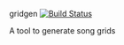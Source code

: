 gridgen [![Build Status](https://travis-ci.org/deufrai/gridgen.svg?branch=develop)](https://travis-ci.org/deufrai/gridgen)

A tool to generate song grids

